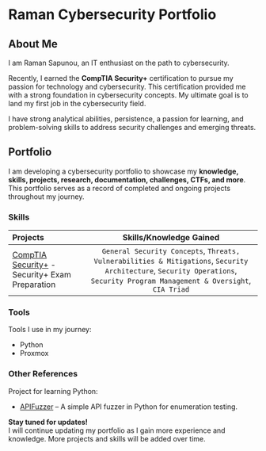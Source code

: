 # Raman Cybersecurity Portfolio

## About Me
I am Raman Sapunou, an IT enthusiast on the path to cybersecurity.  

Recently, I earned the **CompTIA Security+** certification to pursue my passion for technology and cybersecurity. This certification provided me with a strong foundation in cybersecurity concepts. My ultimate goal is to land my first job in the cybersecurity field.  

I have strong analytical abilities, persistence, a passion for learning, and problem-solving skills to address security challenges and emerging threats.  

## Portfolio

I am developing a cybersecurity portfolio to showcase my **knowledge, skills, projects, research, documentation, challenges, CTFs, and more**. This portfolio serves as a record of completed and ongoing projects throughout my journey.  

### Skills  
| Projects | Skills/Knowledge Gained |  
| :--- |:---:|  
| [CompTIA Security+](https://www.credly.com/badges/17531add-3e8e-4cb1-99bb-c5ad4559cfc6/linked_in_profile) - Security+ Exam Preparation | `General Security Concepts`, `Threats, Vulnerabilities & Mitigations`, `Security Architecture`, `Security Operations`, `Security Program Management & Oversight`, `CIA Triad` |  

### Tools  
Tools I use in my journey:  
- Python  
- Proxmox  

### Other References  
Project for learning Python:  
- [APIFuzzer](https://github.com/sapan322/APIFuzzer) – A simple API fuzzer in Python for enumeration testing.  

**Stay tuned for updates!**  
I will continue updating my portfolio as I gain more experience and knowledge. More projects and skills will be added over time.  
